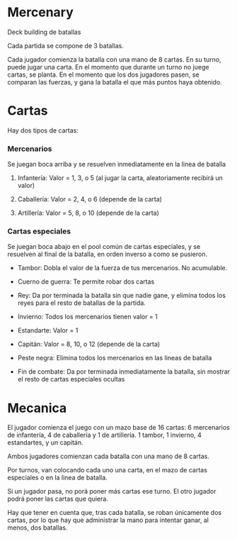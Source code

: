 # Mercenary

Deck building de batallas

Cada partida se compone de 3 batallas.

Cada jugador comienza la batalla con una mano de 8 cartas. En su turno, puede jugar una carta. En el momento que durante un turno no juege cartas, se planta. En el momento que los dos jugadores pasen, se comparan las fuerzas, y gana la batalla el que más puntos haya obtenido.


# Cartas

Hay dos tipos de cartas:

### Mercenarios

Se juegan boca arriba y se resuelven inmediatamente en la linea de batalla

1. Infantería: Valor = 1, 3, o 5 (al jugar la carta, aleatoriamente recibirá un valor)

2. Caballería: Valor = 2, 4, o 6 (depende de la carta)

3. Artillería: Valor = 5, 8, o 10 (depende de la carta)

### Cartas especiales

Se juegan boca abajo en el pool común de cartas especiales, y se resuelven al final de la batalla, en orden inverso a como se pusieron.

- Tambor: Dobla el valor de la fuerza de tus mercenarios. No acumulable.

- Cuerno de guerra: Te permite robar dos cartas

- Rey: Da por terminada la batalla sin que nadie gane, y elimina todos los reyes para el resto de batallas de la partida. 

- Invierno: Todos los mercenarios tienen valor = 1

- Estandarte: Valor = 1

- Capitán: Valor = 8, 10, o 12 (depende de la carta)

- Peste negra: Elimina todos los mercenarios en las lineas de batalla

- Fin de combate: Da por terminada inmediatamente la batalla, sin mostrar el resto de cartas especiales ocultas


# Mecanica

El jugador comienza el juego con un mazo base de 16 cartas:
6 mercenarios de infantería, 4 de caballería y 1 de artillería.
1 tambor, 1 invierno, 4 estandartes, y un capitán.   

Ambos jugadores comienzan cada batalla con una mano de 8 cartas.

Por turnos, van colocando cada uno una carta, en el mazo de cartas especiales o en la linea de batalla.

Si un jugador pasa, no porá poner más cartas ese turno. El otro jugador podrá poner las cartas que quiera.

Hay que tener en cuenta que, tras cada batalla, se roban únicamente dos cartas, por lo que hay que administrar la mano para intentar ganar, al menos, dos batallas.

